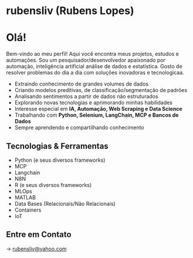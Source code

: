 # rubensliv (Rubens Lopes) 

# Olá! 
Bem-vindo ao meu perfil! Aqui você encontra meus projetos, estudos e automações.
Sou um pesquisador/desenvolvedor apaixonado por automação, inteligência artificial
análise de dados e estatística.
Gosto de resolver problemas do dia a dia com soluções inovadoras e tecnologicaa.
- Extraindo conhecimento de grandes volumes de dados
- Criando modelos preditivas, de classificação/segmentação de padrões
- Analisando sentimentos a partir de dados não estruturados
- Explorando novas tecnologias e aprimorando minhas habilidades
- Interesse especial em **IA, Automação, Web Scraping e Data Science**
- Trabalhando com **Python, Selenium, LangChain, MCP e Bancos de Dados**
- Sempre aprendendo e compartilhando conhecimento

## Tecnologias & Ferramentas
- Python (e seus diversos frameworks)
- MCP
- Langchain
- N8N
- R (e seus diversos frameworks)
- MLOps
- MATLAB
- Data Bases (Relacionais/Não Relacionais)
- Containers
- IoT


## Entre em Contato
-> rubensliv@yahoo.com

